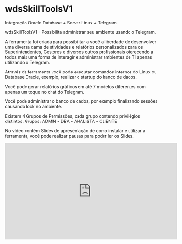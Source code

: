 # wdsSkillToolsV1
Integração Oracle Database + Server Linux + Telegram

wdsSkillToolsV1 - Possibilita administrar seu ambiente usando o Telegram.

A ferramenta foi criada para possibilitar a você a liberdade de desenvolver uma diversa gama de atividades e relatórios personalizados para os Superintendentes, Gestores e diversos outros profissionais  oferecendo a todos mais uma forma de interagir e administrar ambientes de TI apenas utilizando o Telegram.

Através da ferramenta você pode executar comandos internos do Linux ou Database Oracle, exemplo, realizar o startup do banco de dados.

Você pode gerar relatórios gráficos em até 7 modelos diferentes com apenas um toque no chat do Telegram.

Você pode administrar o banco de dados, por exemplo finalizando sessões causando lock no ambiente.

Existem 4 Grupos de Permissões, cada grupo contendo privilégios distintos.
Grupos: ADMIN - DBA - ANALISTA - CLIENTE

No vídeo contém Slides de apresentação de como instalar e utilizar a ferramenta, você pode realizar pausas para poder ler os Slides.

<iframe width="560" height="315" src="https://www.youtube.com/embed/-a2W9PicVjU" frameborder="0" allow="accelerometer; autoplay; clipboard-write; encrypted-media; gyroscope; picture-in-picture" allowfullscreen></iframe>
